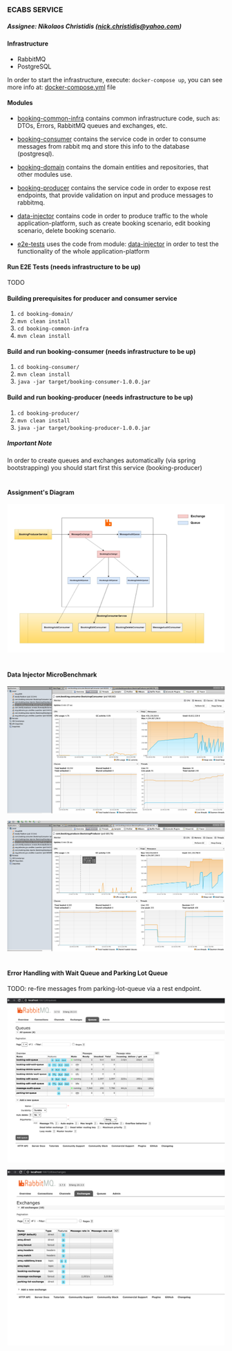 

### ECABS SERVICE

##### Assignee: Nikolaos Christidis (nick.christidis@yahoo.com)


#### Infrastructure

* RabbitMQ
* PostgreSQL

In order to start the infrastructure, execute: `docker-compose up`, you can see more info
at: [docker-compose.yml](docker-compose.yml) file


#### Modules

* [booking-common-infra](booking-common-infra) contains common infrastructure code, 
such as: DTOs, Errors, RabbitMQ queues and exchanges, etc.


* [booking-consumer](booking-consumer) contains the service code in order to consume messages from
rabbit mq and store this info to the database (postgresql).


* [booking-domain](booking-domain) contains the domain entities and repositories, that other modules use.


* [booking-producer](booking-producer) contains the service code in order to expose rest endpoints, that provide validation
on input and produce messages to rabbitmq.


* [data-injector](data-injector) contains code in order to produce traffic to the whole application-platform,
such as create booking scenario, edit booking scenario, delete booking scenario.


* [e2e-tests](e2e-tests) uses the code from module: [data-injector](data-injector) in order to test the functionality
of the whole application-platform



#### Run E2E Tests (needs infrastructure to be up)
TODO


#### Building prerequisites for producer and consumer service
1) `cd booking-domain/`
2) `mvn clean install`
3) `cd booking-common-infra`
4) `mvn clean install`


#### Build and run booking-consumer (needs infrastructure to be up)
1) `cd booking-consumer/`
2) `mvn clean install`
3) `java -jar target/booking-consumer-1.0.0.jar`


#### Build and run booking-producer (needs infrastructure to be up)
1) `cd booking-producer/`
2) `mvn clean install`
3) `java -jar target/booking-producer-1.0.0.jar`

##### Important Note
In order to create queues and exchanges automatically (via spring bootstrapping) you should start first this
service (booking-producer)


#

#### Assignment's Diagram
![](diagram.png)


#


#### Data Injector MicroBenchmark

![](consumer.png)

![](producer.png)

#

#### Error Handling with Wait Queue and Parking Lot Queue

TODO: re-fire messages from parking-lot-queue via a rest endpoint.

![](queue1.png)


![](queue2.png)
